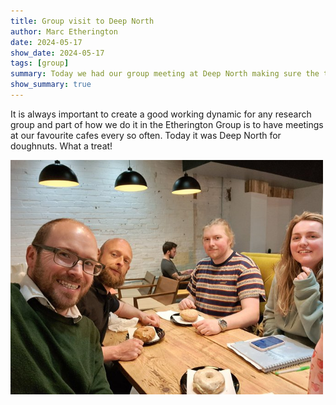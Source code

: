 ```yaml
---
title: Group visit to Deep North
author: Marc Etherington
date: 2024-05-17
show_date: 2024-05-17
tags: [group]
summary: Today we had our group meeting at Deep North making sure the team has the right fuel for their science
show_summary: true
---
```

It is always important to create a good working dynamic for any research group and part of how we do it in the Etherington Group is to have meetings at our favourite cafes every so often. Today it was Deep North for doughnuts. What a treat!

<img src="https://github.com/marc-k-etherington/marc-k-etherington.github.io/blob/main/content/post/images/Group_DN_2024.jpg?raw=true" width="500" height="auto">

